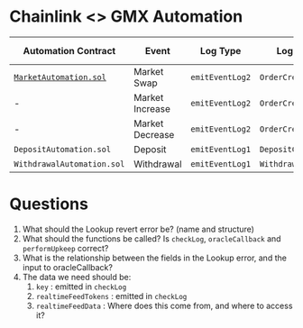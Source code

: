 # Chainlink <> GMX Automation

| Automation Contract      | Event           | Log Type      | Log Name          | OrderType Enum | Execution Contract  | Execute Function  |
|--------------------------|-----------------|---------------|-------------------|------|---------------------|-------------------|
| [`MarketAutomation.sol`](./src/MarketAutomation.sol)     | Market Swap     | `emitEventLog2` | `OrderCreated`      |   0  | `OrderUtils`          | `executeOrder`      |
| -                        | Market Increase | `emitEventLog2` | `OrderCreated`      |   2  | `OrderUtils`          | `executeOrder`      |
| -                        | Market Decrease | `emitEventLog2` | `OrderCreated`      |   4  | `OrderUtils`          | `executeOrder`      |
| `DepositAutomation.sol`    | Deposit         | `emitEventLog1` | `DepositCreated`    |   -  | `ExecuteDepositUtils` | `executeDeposit`    |
| `WithdrawalAutomation.sol` | Withdrawal      | `emitEventLog1` | `WithdrawalCreated` |   -  | `WithdrawalUtils`     | `executeWithdrawal` |

# Questions

1. What should the Lookup revert error be? (name and structure)
2. What should the functions be called? Is `checkLog`, `oracleCallback` and `performUpkeep` correct?
3. What is the relationship between the fields in the Lookup error, and the input to oracleCallback?
4. The data we need should be:
   1. `key` : emitted in `checkLog`
   2. `realtimeFeedTokens` : emitted in `checkLog`
   3. `realtimeFeedData` : Where does this come from, and where to access it?
